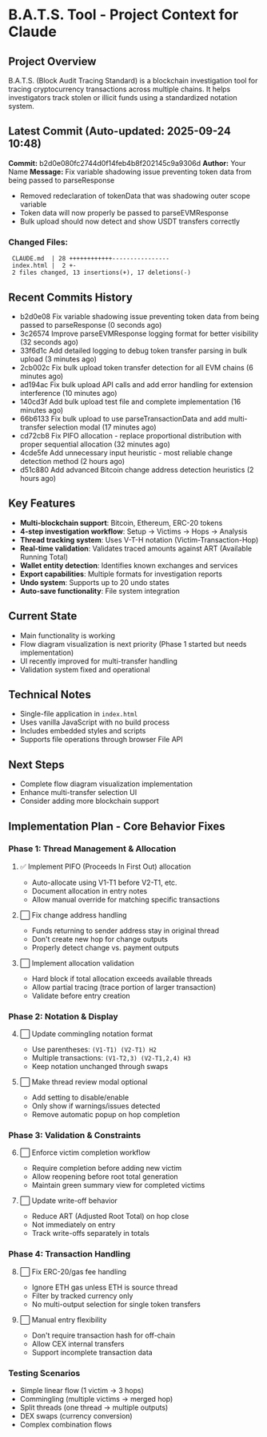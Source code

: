# B.A.T.S. Tool - Project Context for Claude

## Project Overview
B.A.T.S. (Block Audit Tracing Standard) is a blockchain investigation tool for tracing cryptocurrency transactions across multiple chains. It helps investigators track stolen or illicit funds using a standardized notation system.

## Latest Commit (Auto-updated: 2025-09-24 10:48)

**Commit:** b2d0e080fc2744d0f14feb4b8f202145c9a9306d
**Author:** Your Name
**Message:** Fix variable shadowing issue preventing token data from being passed to parseResponse

- Removed redeclaration of tokenData that was shadowing outer scope variable
- Token data will now properly be passed to parseEVMResponse
- Bulk upload should now detect and show USDT transfers correctly

### Changed Files:
```
 CLAUDE.md  | 28 ++++++++++++----------------
 index.html |  2 +-
 2 files changed, 13 insertions(+), 17 deletions(-)
```

## Recent Commits History

- b2d0e08 Fix variable shadowing issue preventing token data from being passed to parseResponse (0 seconds ago)
- 3c26574 Improve parseEVMResponse logging format for better visibility (32 seconds ago)
- 33f6d1c Add detailed logging to debug token transfer parsing in bulk upload (3 minutes ago)
- 2cb002c Fix bulk upload token transfer detection for all EVM chains (6 minutes ago)
- ad194ac Fix bulk upload API calls and add error handling for extension interference (10 minutes ago)
- 140cd3f Add bulk upload test file and complete implementation (16 minutes ago)
- 66b6133 Fix bulk upload to use parseTransactionData and add multi-transfer selection modal (17 minutes ago)
- cd72cb8 Fix PIFO allocation - replace proportional distribution with proper sequential allocation (32 minutes ago)
- 4cde5fe Add unnecessary input heuristic - most reliable change detection method (2 hours ago)
- d51c880 Add advanced Bitcoin change address detection heuristics (2 hours ago)

## Key Features
- **Multi-blockchain support**: Bitcoin, Ethereum, ERC-20 tokens
- **4-step investigation workflow**: Setup → Victims → Hops → Analysis
- **Thread tracking system**: Uses V-T-H notation (Victim-Transaction-Hop)
- **Real-time validation**: Validates traced amounts against ART (Available Running Total)
- **Wallet entity detection**: Identifies known exchanges and services
- **Export capabilities**: Multiple formats for investigation reports
- **Undo system**: Supports up to 20 undo states
- **Auto-save functionality**: File system integration

## Current State
- Main functionality is working
- Flow diagram visualization is next priority (Phase 1 started but needs implementation)
- UI recently improved for multi-transfer handling
- Validation system fixed and operational

## Technical Notes
- Single-file application in `index.html`
- Uses vanilla JavaScript with no build process
- Includes embedded styles and scripts
- Supports file operations through browser File API

## Next Steps
- Complete flow diagram visualization implementation
- Enhance multi-transfer selection UI
- Consider adding more blockchain support

## Implementation Plan - Core Behavior Fixes

### Phase 1: Thread Management & Allocation
1. ✅ Implement PIFO (Proceeds In First Out) allocation
   - Auto-allocate using V1-T1 before V2-T1, etc.
   - Document allocation in entry notes
   - Allow manual override for matching specific transactions

2. ⬜ Fix change address handling
   - Funds returning to sender address stay in original thread
   - Don't create new hop for change outputs
   - Properly detect change vs. payment outputs

3. ⬜ Implement allocation validation
   - Hard block if total allocation exceeds available threads
   - Allow partial tracing (trace portion of larger transaction)
   - Validate before entry creation

### Phase 2: Notation & Display
4. ⬜ Update commingling notation format
   - Use parentheses: `(V1-T1) (V2-T1) H2`
   - Multiple transactions: `(V1-T2,3) (V2-T1,2,4) H3`
   - Keep notation unchanged through swaps

5. ⬜ Make thread review modal optional
   - Add setting to disable/enable
   - Only show if warnings/issues detected
   - Remove automatic popup on hop completion

### Phase 3: Validation & Constraints
6. ⬜ Enforce victim completion workflow
   - Require completion before adding new victim
   - Allow reopening before root total generation
   - Maintain green summary view for completed victims

7. ⬜ Update write-off behavior
   - Reduce ART (Adjusted Root Total) on hop close
   - Not immediately on entry
   - Track write-offs separately in totals

### Phase 4: Transaction Handling
8. ⬜ Fix ERC-20/gas fee handling
   - Ignore ETH gas unless ETH is source thread
   - Filter by tracked currency only
   - No multi-output selection for single token transfers

9. ⬜ Manual entry flexibility
   - Don't require transaction hash for off-chain
   - Allow CEX internal transfers
   - Support incomplete transaction data

### Testing Scenarios
- Simple linear flow (1 victim → 3 hops)
- Commingling (multiple victims → merged hop)
- Split threads (one thread → multiple outputs)
- DEX swaps (currency conversion)
- Complex combination flows

